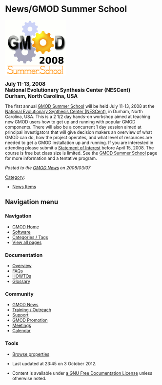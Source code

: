 



<span id="top"></span>




# <span dir="auto">News/GMOD Summer School</span>











[<img src="https://raw.githubusercontent.com/GMOD/gmod.github.io/main/mediawiki/images/f/fa/SummerSchoolSmall.png" width="200"
height="182" alt="Summer School" />](../2008_GMOD_Summer_School "Summer School")



<span style="font-size: 120%; font-weight: bold">July 11-13, 2008  
National Evolutionary Synthesis Center (NESCent)  
Durham, North Carolina, USA</span>

The first annual <a href="../GMOD_Summer_School" class="mw-redirect"
title="GMOD Summer School">GMOD Summer School</a> will be held July
11-13, 2008 at the <a href="http://nescent.org" class="external text"
rel="nofollow">National Evolutionary Synthesis Center (NESCent)</a>, in
Durham, North Carolina, USA. This is a 2 1/2 day hands-on workshop aimed
at teaching new GMOD users how to get up and running with popular GMOD
components. There will also be a concurrent 1 day session aimed at
principal investigators that will give decision makers an overview of
what GMOD can do, how the project operates, and what level of resources
are needed to get a GMOD installation up and running. If you are
interested in attending please submit a
<a href="../GMOD_Summer_School_Statement_of_Interest"
class="mw-redirect"
title="GMOD Summer School Statement of Interest">Statement of
Interest</a> before April 15, 2008. The course is free but class size is
limited. See the <a href="../GMOD_Summer_School" class="mw-redirect"
title="GMOD Summer School">GMOD Summer School</a> page for more
information and a tentative program.

  



*Posted to the [GMOD News](../GMOD_News "GMOD News") on 2008/03/07*






[Category](../Special%3ACategories "Special%3ACategories"):

- [News Items](../Category%3ANews_Items "Category%3ANews Items")






## Navigation menu







<a href="../Main_Page"
style="background-image: url(../../images/GMOD-cogs.png);"
title="Visit the main page"></a>


### Navigation



- <span id="n-GMOD-Home">[GMOD Home](../Main_Page)</span>
- <span id="n-Software">[Software](../GMOD_Components)</span>
- <span id="n-Categories-.2F-Tags">[Categories /
  Tags](../Categories)</span>
- <span id="n-View-all-pages">[View all
  pages](../Special:AllPages)</span>




### Documentation



- <span id="n-Overview">[Overview](../Overview)</span>
- <span id="n-FAQs">[FAQs](../Category%3AFAQ)</span>
- <span id="n-HOWTOs">[HOWTOs](../Category%3AHOWTO)</span>
- <span id="n-Glossary">[Glossary](../Glossary)</span>




### Community



- <span id="n-GMOD-News">[GMOD News](../GMOD_News)</span>
- <span id="n-Training-.2F-Outreach">[Training /
  Outreach](../Training_and_Outreach)</span>
- <span id="n-Support">[Support](../Support)</span>
- <span id="n-GMOD-Promotion">[GMOD Promotion](../GMOD_Promotion)</span>
- <span id="n-Meetings">[Meetings](../Meetings)</span>
- <span id="n-Calendar">[Calendar](../Calendar)</span>




### Tools

- <span id="t-smwbrowselink"><a href="../Special%3ABrowse/News-2FGMOD_Summer_School"
  rel="smw-browse">Browse properties</a></span>



- <span id="footer-info-lastmod">Last updated at 23:45 on 3 October
  2012.</span>
<!-- - <span id="footer-info-viewcount">7,019 page views.</span> -->
- <span id="footer-info-copyright">Content is available under
  <a href="http://www.gnu.org/licenses/fdl-1.3.html" class="external"
  rel="nofollow">a GNU Free Documentation License</a> unless otherwise
  noted.</span>

<!-- -->



<!-- -->




